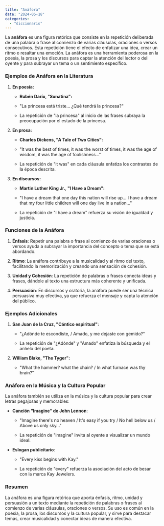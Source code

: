 ```yaml
---
title: "Anáfora"
date: "2024-06-18"
categories: 
  - "diccionario"
---
```


La **anáfora** es una figura retórica que consiste en la repetición deliberada de una palabra o frase al comienzo de varias cláusulas, oraciones o versos consecutivos. Esta repetición tiene el efecto de enfatizar una idea, crear un ritmo o resaltar una emoción. La anáfora es una herramienta poderosa en la poesía, la prosa y los discursos para captar la atención del lector o del oyente y para subrayar un tema o un sentimiento específico.

### Ejemplos de Anáfora en la Literatura

1. **En poesía:**
    - **Rubén Darío, "Sonatina":**
    
    - "La princesa está triste… ¿Qué tendrá la princesa?"
    
    - La repetición de "la princesa" al inicio de las frases subraya la preocupación por el estado de la princesa.

3. **En prosa:**
    - **Charles Dickens, "A Tale of Two Cities":**
    
    - "It was the best of times, it was the worst of times, it was the age of wisdom, it was the age of foolishness…"
    
    - La repetición de "it was" en cada cláusula enfatiza los contrastes de la época descrita.

5. **En discursos:**
    - **Martin Luther King Jr., "I Have a Dream":**
    
    - "I have a dream that one day this nation will rise up… I have a dream that my four little children will one day live in a nation…"
    
    - La repetición de "I have a dream" refuerza su visión de igualdad y justicia.

### Funciones de la Anáfora

1. **Énfasis**: Repetir una palabra o frase al comienzo de varias oraciones o versos ayuda a subrayar la importancia del concepto o tema que se está abordando.

3. **Ritmo**: La anáfora contribuye a la musicalidad y al ritmo del texto, facilitando la memorización y creando una sensación de cohesión.

5. **Unidad y Cohesión**: La repetición de palabras o frases conecta ideas y frases, dándole al texto una estructura más coherente y unificada.

7. **Persuasión**: En discursos y oratoria, la anáfora puede ser una técnica persuasiva muy efectiva, ya que refuerza el mensaje y capta la atención del público.

### Ejemplos Adicionales

1. **San Juan de la Cruz, "Cántico espiritual":**
    - "¿Adónde te escondiste, / Amado, y me dejaste con gemido?"
    
    - La repetición de "¿Adónde" y "Amado" enfatiza la búsqueda y el anhelo del poeta.

3. **William Blake, "The Tyger":**
    - "What the hammer? what the chain? / In what furnace was thy brain?"

### Anáfora en la Música y la Cultura Popular

La anáfora también se utiliza en la música y la cultura popular para crear letras pegajosas y memorables:

- **Canción "Imagine" de John Lennon**:
    - "Imagine there's no heaven / It's easy if you try / No hell below us / Above us only sky…"
    
    - La repetición de "imagine" invita al oyente a visualizar un mundo ideal.

- **Eslogan publicitario**:
    - "Every kiss begins with Kay."
    
    - La repetición de "every" refuerza la asociación del acto de besar con la marca Kay Jewelers.

### Resumen

La anáfora es una figura retórica que aporta énfasis, ritmo, unidad y persuasión a un texto mediante la repetición de palabras o frases al comienzo de varias cláusulas, oraciones o versos. Su uso es común en la poesía, la prosa, los discursos y la cultura popular, y sirve para destacar temas, crear musicalidad y conectar ideas de manera efectiva.
